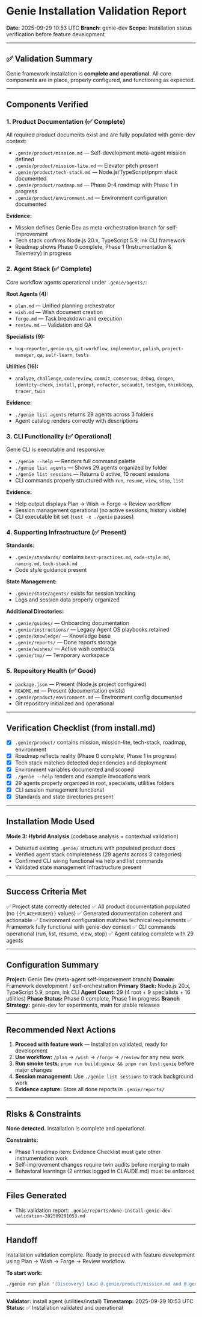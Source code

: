 # Genie Installation Validation Report

**Date:** 2025-09-29 10:53 UTC
**Branch:** genie-dev
**Scope:** Installation status verification before feature development

---

## ✅ Validation Summary

Genie framework installation is **complete and operational**. All core components are in place, properly configured, and functioning as expected.

---

## Components Verified

### 1. Product Documentation (✅ Complete)

All required product documents exist and are fully populated with genie-dev context:

- `.genie/product/mission.md` — Self-development meta-agent mission defined
- `.genie/product/mission-lite.md` — Elevator pitch present
- `.genie/product/tech-stack.md` — Node.js/TypeScript/pnpm stack documented
- `.genie/product/roadmap.md` — Phase 0-4 roadmap with Phase 1 in progress
- `.genie/product/environment.md` — Environment configuration documented

**Evidence:**
- Mission defines Genie Dev as meta-orchestration branch for self-improvement
- Tech stack confirms Node.js 20.x, TypeScript 5.9, ink CLI framework
- Roadmap shows Phase 0 complete, Phase 1 (Instrumentation & Telemetry) in progress

### 2. Agent Stack (✅ Complete)

Core workflow agents operational under `.genie/agents/`:

**Root Agents (4):**
- `plan.md` — Unified planning orchestrator
- `wish.md` — Wish document creation
- `forge.md` — Task breakdown and execution
- `review.md` — Validation and QA

**Specialists (9):**
- `bug-reporter`, `genie-qa`, `git-workflow`, `implementor`, `polish`, `project-manager`, `qa`, `self-learn`, `tests`

**Utilities (16):**
- `analyze`, `challenge`, `codereview`, `commit`, `consensus`, `debug`, `docgen`, `identity-check`, `install`, `prompt`, `refactor`, `secaudit`, `testgen`, `thinkdeep`, `tracer`, `twin`

**Evidence:**
- `./genie list agents` returns 29 agents across 3 folders
- Agent catalog renders correctly with descriptions

### 3. CLI Functionality (✅ Operational)

Genie CLI is executable and responsive:

- `./genie --help` — Renders full command palette
- `./genie list agents` — Shows 29 agents organized by folder
- `./genie list sessions` — Returns 0 active, 10 recent sessions
- CLI commands properly structured with `run`, `resume`, `view`, `stop`, `list`

**Evidence:**
- Help output displays Plan → Wish → Forge → Review workflow
- Session management operational (no active sessions, history visible)
- CLI executable bit set (`test -x ./genie` passes)

### 4. Supporting Infrastructure (✅ Present)

**Standards:**
- `.genie/standards/` contains `best-practices.md`, `code-style.md`, `naming.md`, `tech-stack.md`
- Code style guidance present

**State Management:**
- `.genie/state/agents/` exists for session tracking
- Logs and session data properly organized

**Additional Directories:**
- `.genie/guides/` — Onboarding documentation
- `.genie/instructions/` — Legacy Agent OS playbooks retained
- `.genie/knowledge/` — Knowledge base
- `.genie/reports/` — Done reports storage
- `.genie/wishes/` — Active wish contracts
- `.genie/tmp/` — Temporary workspace

### 5. Repository Health (✅ Good)

- `package.json` — Present (Node.js project configured)
- `README.md` — Present (documentation exists)
- `.genie/product/environment.md` — Environment config documented
- Git repository initialized and operational

---

## Verification Checklist (from install.md)

- [x] `.genie/product/` contains mission, mission-lite, tech-stack, roadmap, environment
- [x] Roadmap reflects reality (Phase 0 complete, Phase 1 in progress)
- [x] Tech stack matches detected dependencies and deployment
- [x] Environment variables documented and scoped
- [x] `./genie --help` renders and example invocations work
- [x] 29 agents properly organized in root, specialists, utilities folders
- [x] CLI session management functional
- [x] Standards and state directories present

---

## Installation Mode Used

**Mode 3: Hybrid Analysis** (codebase analysis + contextual validation)

- Detected existing `.genie/` structure with populated product docs
- Verified agent stack completeness (29 agents across 3 categories)
- Confirmed CLI wiring functional via help and list commands
- Validated state management infrastructure present

---

## Success Criteria Met

✅ Project state correctly detected
✅ All product documentation populated (no `{{PLACEHOLDER}}` values)
✅ Generated documentation coherent and actionable
✅ Environment configuration matches technical requirements
✅ Framework fully functional with genie-dev context
✅ CLI commands operational (run, list, resume, view, stop)
✅ Agent catalog complete with 29 agents

---

## Configuration Summary

**Project:** Genie Dev (meta-agent self-improvement branch)
**Domain:** Framework development / self-orchestration
**Primary Stack:** Node.js 20.x, TypeScript 5.9, pnpm, ink CLI
**Agent Count:** 29 (4 root + 9 specialists + 16 utilities)
**Phase Status:** Phase 0 complete, Phase 1 in progress
**Branch Strategy:** genie-dev for experiments, main for stable releases

---

## Recommended Next Actions

1. **Proceed with feature work** — Installation validated, ready for development
2. **Use workflow:** `/plan` → `/wish` → `/forge` → `/review` for any new work
3. **Run smoke tests:** `pnpm run build:genie && pnpm run test:genie` before major changes
4. **Session management:** Use `./genie list sessions` to track background work
5. **Evidence capture:** Store all done reports in `.genie/reports/`

---

## Risks & Constraints

**None detected.** Installation is complete and operational.

**Constraints:**
- Phase 1 roadmap item: Evidence Checklist must gate other instrumentation work
- Self-improvement changes require twin audits before merging to main
- Behavioral learnings (2 entries logged in CLAUDE.md) must be enforced

---

## Files Generated

- This validation report: `.genie/reports/done-install-genie-dev-validation-202509291053.md`

---

## Handoff

Installation validation complete. Ready to proceed with feature development using Plan → Wish → Forge → Review workflow.

**To start work:**
```bash
./genie run plan "[Discovery] Load @.genie/product/mission.md and @.genie/product/roadmap.md. [Implementation] Evaluate feature '<name>' and prepare wish brief. [Verification] Provide wish-readiness checklist."
```

---

**Validator:** install agent (utilities/install)
**Timestamp:** 2025-09-29 10:53 UTC
**Status:** ✅ Installation validated and operational